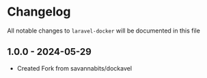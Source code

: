 # Changelog

All notable changes to `laravel-docker` will be documented in this file

## 1.0.0 - 2024-05-29

- Created Fork from savannabits/dockavel
